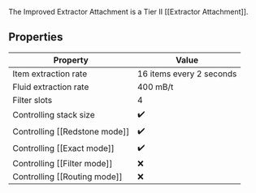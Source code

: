 The Improved Extractor Attachment is a Tier II [[Extractor Attachment]].

## Properties
|Property|Value|
|--------|-----|
|Item extraction rate|16 items every 2 seconds|
|Fluid extraction rate|400 mB/t|
|Filter slots|4|
|Controlling stack size|✔️|
|Controlling [[Redstone mode]]|✔️|
|Controlling [[Exact mode]]|✔️|
|Controlling [[Filter mode]]|❌|
|Controlling [[Routing mode]]|❌|
